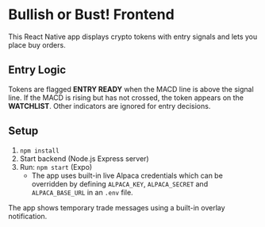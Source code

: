 # Bullish or Bust! Frontend

This React Native app displays crypto tokens with entry signals and lets you place buy orders.

## Entry Logic

Tokens are flagged **ENTRY READY** when the MACD line is above the signal line. If the MACD is rising but has not crossed, the token appears on the **WATCHLIST**. Other indicators are ignored for entry decisions.

## Setup

1. `npm install`
2. Start backend (Node.js Express server)
3. Run: `npm start` (Expo)
   - The app uses built-in live Alpaca credentials which can be overridden by defining `ALPACA_KEY`, `ALPACA_SECRET` and `ALPACA_BASE_URL` in an `.env` file.

The app shows temporary trade messages using a built-in overlay notification.
